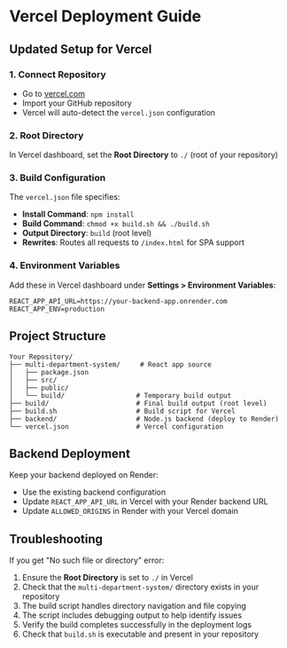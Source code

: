 # Vercel Deployment Guide

## Updated Setup for Vercel

### 1. Connect Repository
- Go to [vercel.com](https://vercel.com)
- Import your GitHub repository
- Vercel will auto-detect the `vercel.json` configuration

### 2. Root Directory
In Vercel dashboard, set the **Root Directory** to `./` (root of your repository)

### 3. Build Configuration
The `vercel.json` file specifies:
- **Install Command**: `npm install`
- **Build Command**: `chmod +x build.sh && ./build.sh`
- **Output Directory**: `build` (root level)
- **Rewrites**: Routes all requests to `/index.html` for SPA support

### 4. Environment Variables
Add these in Vercel dashboard under **Settings > Environment Variables**:
```
REACT_APP_API_URL=https://your-backend-app.onrender.com
REACT_APP_ENV=production
```

## Project Structure
```
Your Repository/
├── multi-department-system/     # React app source
│   ├── package.json
│   ├── src/
│   ├── public/
│   └── build/                  # Temporary build output
├── build/                      # Final build output (root level)
├── build.sh                    # Build script for Vercel
├── backend/                    # Node.js backend (deploy to Render)
└── vercel.json                 # Vercel configuration
```

## Backend Deployment
Keep your backend deployed on Render:
- Use the existing backend configuration
- Update `REACT_APP_API_URL` in Vercel with your Render backend URL
- Update `ALLOWED_ORIGINS` in Render with your Vercel domain

## Troubleshooting
If you get "No such file or directory" error:
1. Ensure the **Root Directory** is set to `./` in Vercel
2. Check that the `multi-department-system/` directory exists in your repository
3. The build script handles directory navigation and file copying
4. The script includes debugging output to help identify issues
5. Verify the build completes successfully in the deployment logs
6. Check that `build.sh` is executable and present in your repository
